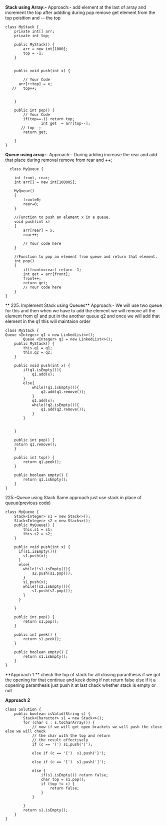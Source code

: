 

**Stack using Array:-**
Approach:- add element at the last of array and increment the top after addding during pop remove get element from the top poisition and -- the top
```
class MyStack {
    private int[] arr;
    private int top;

    public MyStack() {
        arr = new int[1000];
        top = -1;
    }


    public void push(int x) {
        
        // Your Code
      arr[++top] = x;
   //   top++;
        
        
    }

    public int pop() {
        // Your Code
        if(top==-1) return top;
                int get  = arr[top--];
       // top--;
        return get;
        
    }
}

```

**Queue using array:-**
Approach:- During adding increase the rear and add that place
           during removal remove from rear and ++;
```
  class MyQueue {

    int front, rear;
	int arr[] = new int[100005];

    MyQueue()
	{
		front=0;
		rear=0;
	}
	
	//Function to push an element x in a queue.
	void push(int x)
	{
	    arr[rear] = x;
	    rear++;
	    
	    // Your code here
	} 

    //Function to pop an element from queue and return that element.
	int pop()
	{
	    if(front==rear) return -1;
	    int get = arr[front];
	    front++;
	    return get;
		// Your code here
	} 
}
```
**
225. Implement Stack using Queues**
Approach:- We will use two queue for this and then when we have to add the element we will remove all the element from q1 and put in the another queue q2 
and once we will add that element in the q1 this will maintaion order
```
class MyStack {
Queue <Integer> q1 = new LinkedList<>();
        Queue <Integer> q2 = new LinkedList<>();
    public MyStack() {
        this.q1 = q1;
        this.q2 = q2;
    }
    
    public void push(int x) {
        if(q1.isEmpty()){
            q1.add(x);
        }
        else{
            while(!q1.isEmpty()){
                q2.add(q1.remove());
            }
            q1.add(x);
            while(!q2.isEmpty()){
                q1.add(q2.remove());
            }
        }

        
    }
    
    public int pop() {
    return q1.remove();
    }
    
    public int top() {
        return q1.peek();
    }
    
    public boolean empty() {
        return q1.isEmpty();
    }
}
```
225:-Queue using Stack
Same approach just use stack in place of queue(previous code)
```
class MyQueue {
    Stack<Integer> s1 = new Stack<>();
    Stack<Integer> s2 = new Stack<>();
    public MyQueue() {
        this.s1 = s1;
        this.s2 = s2;
    }
    
    public void push(int x) {
      if(s1.isEmpty()){
        s1.push(x);
      }
      else{
        while(!s1.isEmpty()){
            s2.push(s1.pop());
        }
        s1.push(x);
        while(!s2.isEmpty()){
            s1.push(s2.pop());
        }
      }
        
    }
    
    public int pop() {
        return s1.pop();
    }
    
    public int peek() {
        return s1.peek();
    }
    
    public boolean empty() {
        return s1.isEmpty();
    }
}

```


**Approach 1 **
check the top of stack for all closing paranthesis
if we got the opening for that continue and keek doing if not return false
else if it a copening paranthesis just push it 
at last chack whether stack is empty or not

**Approach 2**

```
class Solution {
    public boolean isValid(String s) {
        Stack<Character> s1 = new Stack<>();
        for (char c : s.toCharArray()) {
            // now if we will get open brackets we will push the close else we will check
            // the char with the top and return
            // the result effectively
            if (c == '(') s1.push(')');
                
            else if (c == '{')  s1.push('}');
               
            else if (c == '[')  s1.push(']');
               
            else {
                if(s1.isEmpty()) return false;
                char top = s1.pop();
                if (top != c) {
                    return false;
                }
            }

        }
        return s1.isEmpty();
    }
}
```
